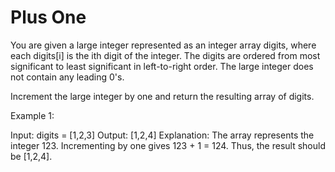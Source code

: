 # Plus One

You are given a large integer represented as an integer array digits, where each digits[i] is the ith digit of the integer. 
The digits are ordered from most significant to least significant in left-to-right order. 
The large integer does not contain any leading 0's.

Increment the large integer by one and return the resulting array of digits.

Example 1:

Input: digits = [1,2,3]
Output: [1,2,4]
Explanation: The array represents the integer 123.
Incrementing by one gives 123 + 1 = 124.
Thus, the result should be [1,2,4].

